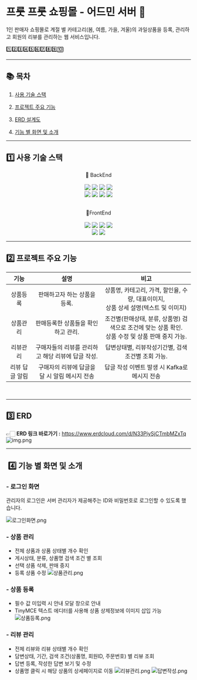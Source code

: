 # 프룻 프룻 쇼핑몰 - 어드민 서버 🍎

1인 판매자 쇼핑몰로 계절 별 카테고리(봄, 여름, 가을, 겨울)의 과일상품을 등록, 관리하고 회원의 리뷰를 관리하는 웹 서비스입니다.

1️⃣2️⃣3️⃣4️⃣5️⃣6️⃣7️⃣8️⃣9️⃣🔟
<br>

---
## 📚 목차
1. [사용 기술 스택](#1-사용-기술-스택)

2. [프로젝트 주요 기능](#2-프로젝트-주요-기능)

3. [ERD 설계도](#3-erd)

4. [기능 별 화면 및 소개](#-4-기능-별-화면-및-소개)

---
## 1️⃣ 사용 기술 스택


<p align="center">
📌 BackEnd
<br>
<br>
<img src="https://img.shields.io/badge/Spring Boot-6DB33F?style=flat-square&logo=springboot&logoColor=white"/>
<img src="https://img.shields.io/badge/java 11-007396?style=flat-square&logo=java&logoColor=white"/>
<img src="https://img.shields.io/badge/Gradle-02303A?style=flat-square&logo=Gradle&logoColor=white"/>
<img src="https://img.shields.io/badge/log4j2-BEFCFF?style=flat-square&logo=&logoColor=white"/>

<br>
<img src="https://img.shields.io/badge/MySQL-4479A1?style=flat-square&logo=MySQL&logoColor=white"/>
<img src="https://img.shields.io/badge/Firebase-FFCA28?style=flat-square&logo=firebase&logoColor=white"/>
<img src="https://img.shields.io/badge/MyBatis-9EB0A2?style=flat-square&logo=&logoColor=white"/>
<img src="https://img.shields.io/badge/Kafka-231F20?style=flat-square&logo=apachekafka&logoColor=white"/>
<br>
<br>
</p>

<p align="center">
📌FrontEnd
<br>
<br>
<img src="https://img.shields.io/badge/HTML5-E34F26?style=flat-square&logo=html5&logoColor=white"/>
<img src="https://img.shields.io/badge/CSS3-1572B6?style=flat-square&logo=css3&logoColor=white"/>
<img src="https://img.shields.io/badge/jQuery-0769AD?style=flat-square&logo=jQuery&logoColor=white"/>
<img src="https://img.shields.io/badge/Axios-5A29E4?style=flat-square&logo=axios&logoColor=white"/>
<br>
<img src="https://img.shields.io/badge/TinyMCE-2596BE?style=flat-square&logo=TinyMCE&logoColor=white"/>
<img src="https://img.shields.io/badge/Thymeleaf-005F0F?style=flat-square&logo=thymeleaf&logoColor=white"/>
<br>
</p>

---
## 2️⃣ 프로젝트 주요 기능

|    기능    |              설명              |                               비고                               |
|:--------:|:----------------------------:|:--------------------------------------------------------------:|
|   상품등록   |       판매하고자 하는 상품을 등록.       |    상품명, 카테고리, 가격, 할인율, 수량, 대표이미지,<br/> 상품 상세 설명(텍스트 및 이미지)     |
|   상품관리   |     판매등록한 상품들을 확인하고 관리.      | 조건별(판매상태, 분류, 상품명) 검색으로 조건에 맞는 상품 확인.<br/>상품 수정 및 상품 판매 중지 가능. |
|   리뷰관리   | 구매자들의 리뷰를 관리하고 해당 리뷰에 답글 작성. |                  답변상태별, 리뷰작성기간별, 검색조건별 조회 가능.                  |
| 리뷰 답글 알림 |  구매자의 리뷰에 답글을 달 시 알림 메시지 전송  |                  답글 작성 이벤트 발생 시 Kafka로 메시지 전송                  |
<br>

---
## 3️⃣ ERD
👉🏻 **ERD 링크 바로가기 :** https://www.erdcloud.com/d/N33PiySjCTmbMZxTq
![img.png](img.png)

---
## ️ ️4️⃣ 기능 별 화면 및 소개

### - 로그인 화면
관리자의 로그인은 서버 관리자가 제공해주는 ID와 비밀번호로 로그인할 수 있도록 했습니다.

![로그인화면.png](로그인화면.png)

### - 상품 관리
- 전체 상품과 상품 상태별 개수 확인
- 게시상태, 분류, 상품명 검색 조건 별 조회
- 선택 상품 삭제, 판매 중지
- 등록 상품 수정 
![상품관리.png](상품관리.png)

### - 상품 등록
- 필수 값 미입력 시 안내 모달 창으로 안내
- TinyMCE 텍스트 에디터를 사용해 상품 상제정보에 이미지 삽입 가능
![상품등록.png](상품등록.png)

### - 리뷰 관리
- 전체 리뷰와 리뷰 상태별 개수 확인
- 담변상태, 기간, 검색 조건(상품명, 회원ID, 주문번호) 별 리뷰 조회
- 답변 등록, 작성한 답변 보기 및 수정
- 상품명 클릭 시 해당 상품의 상세페이지로 이동
![리뷰관리.png](리뷰관리.png)
![답변작성.png](답변작성.png)

